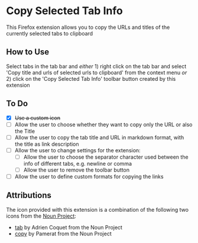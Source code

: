 # Copy Selected Tab Info

This Firefox extension allows you to copy the URLs and titles of the currently selected tabs to clipboard

## How to Use
Select tabs in the tab bar and _either_ 1) right click on the tab bar and select 'Copy title and urls of selected urls to clipboard' from the context menu _or_
2) click on the 'Copy Selected Tab Info' toolbar button created by this extension

## To Do
- [x] ~~Use a custom icon~~
- [ ] Allow the user to choose whether they want to copy only the URL or also the Title
- [ ] Allow the user to copy the tab title and URL in markdown format, with the title as link description
- [ ] Allow the user to change settings for the extension:
  - [ ] Allow the user to choose the separator character used between the info of different tabs, e.g. newline or comma
  - [ ] Allow the user to remove the toolbar button
- [ ] Allow the user to define custom formats for copying the links

## Attributions
The icon provided with this extension is a combination of the following two icons from the [Noun Project]( thenounproject.com ):
* [tab](https://thenounproject.com/term/tab/2355463/) by Adrien Coquet from the Noun Project
* [copy](https://thenounproject.com/term/copy/2418793/) by Pamerat from the Noun Project
